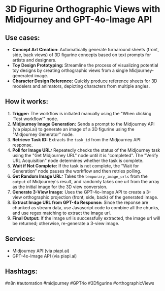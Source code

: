 # 3D Figurine Orthographic Views with Midjourney and GPT-4o-Image API

## Use cases:

-   **Concept Art Creation:** Automatically generate turnaround sheets (front, side, back views) of 3D figurine concepts based on text prompts for artists and designers.
-   **Toy Design Prototyping:** Streamline the process of visualizing potential toy designs by creating orthographic views from a single Midjourney-generated image.
-   **Character Design Reference:** Quickly produce reference sheets for 3D modelers and animators, depicting characters from multiple angles.

## How it works:

1.  **Trigger:** The workflow is initiated manually using the "When clicking ‘Test workflow’" node.
2.  **Midjourney Image Generation:** Sends a prompt to the Midjourney API (via piapi.ai) to generate an image of a 3D figurine using the "Midjourney Generator" node.
3.  **Retrieve Task ID:** Extracts the `task_id` from the Midjourney API response.
4.  **Poll for Image URL:** Repeatedly checks the status of the Midjourney task using the "Get Midjourney URL" node until it is "completed". The "Verify URL Acquisition" node determines whether the task is complete.
5.  **Wait if Not Complete:** If the task is not complete, the "Wait for Generation" node pauses the workflow and then retries polling.
6.  **Get Random Image URL:** Takes the `temporary_image_urls` from the `output` of Midjourney's result, and randomly takes one url from the array as the initial image for the 3D view conversion.
7.  **Generate 3-View Image:** Uses the GPT-4o-Image API to create a 3-view orthographic projection (front, side, back) of the generated image.
8.  **Extract Image URL from GPT-4o Response:** Since the reponse are chunked as stream data, use Javascript code to combine all the chunks, and use regex matching to extract the image url.
9.  **Final Output:** If the image url is successfully extracted, the image url will be returned; otherwise, re-generate a 3-view image.

## Services:

-   Midjourney API (via piapi.ai)
-   GPT-4o-Image API (via piapi.ai)

## Hashtags:

#n8n #automation #midjourney #GPT4o #3Dfigurine #orthographicViews
